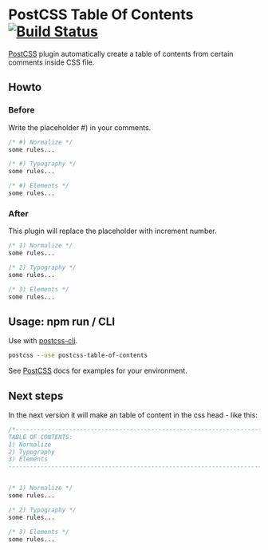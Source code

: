 # PostCSS Table Of Contents [![Build Status][ci-img]][ci]

[PostCSS] plugin automatically create a table of contents from certain comments inside CSS file.

[PostCSS]: https://github.com/postcss/postcss
[ci-img]:  https://travis-ci.org/HeikoMamerow/postcss-table-of-contents.svg
[ci]:      https://travis-ci.org/HeikoMamerow/postcss-table-of-contents

## Howto
### Before
Write the placeholder #) in your comments.
```css
/* #) Normalize */
some rules...

/* #) Typography */
some rules...

/* #) Elements */
some rules...
```
### After
This plugin will replace the placeholder with increment number.
```css
/* 1) Normalize */
some rules...

/* 2) Typography */
some rules...

/* 3) Elements */
some rules...
```

## Usage: npm run / CLI
Use with [postcss-cli](https://github.com/postcss/postcss-cli).

```sh
postcss --use postcss-table-of-contents
```
See [PostCSS] docs for examples for your environment.

## Next steps
In the next version it will make an table of content in the css head - like this:

```css
/*------------------------------------------------------------------------------
TABLE OF CONTENTS:
1) Normalize
2) Typography
3) Elements
------------------------------------------------------------------------------*/


/* 1) Normalize */
some rules...

/* 2) Typography */
some rules...

/* 3) Elements */
some rules...
```